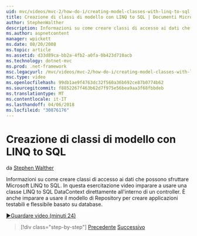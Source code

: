 ```yaml
---
uid: mvc/videos/mvc-2/how-do-i/creating-model-classes-with-linq-to-sql
title: Creazione di classi di modello con LINQ to SQL | Documenti Microsoft
author: StephenWalther
description: Informazioni su come creare classi di accesso ai dati che possono sfruttare Microsoft LINQ to SQL. In questa esercitazione video imparare a usare un DataContext LINQ to SQL...
ms.author: aspnetcontent
manager: wpickett
ms.date: 08/20/2008
ms.topic: article
ms.assetid: d33d89ca-bb2a-4fb2-a0fa-0b423d710acb
ms.technology: dotnet-mvc
ms.prod: .net-framework
msc.legacyurl: /mvc/videos/mvc-2/how-do-i/creating-model-classes-with-linq-to-sql
msc.type: video
ms.openlocfilehash: 99db1ae9f4763dc32f560a36b692ce87b0774b62
ms.sourcegitcommit: f8852267f463b62d7f975e56bea9aa3f68fbbdeb
ms.translationtype: MT
ms.contentlocale: it-IT
ms.lasthandoff: 04/06/2018
ms.locfileid: "30876176"
---
```

<a name="creating-model-classes-with-linq-to-sql"></a>Creazione di classi di modello con LINQ to SQL
====================
da [Stephen Walther](https://github.com/StephenWalther)

Informazioni su come creare classi di accesso ai dati che possono sfruttare Microsoft LINQ to SQL. In questa esercitazione video imparare a usare una classe LINQ to SQL DataContext direttamente all'interno di un controller. È anche imparare a usare il modello di Repository per creare applicazioni testabili e flessibile basato su database.

[&#9654;Guardare video (minuti 24)](https://channel9.msdn.com/Blogs/ASP-NET-Site-Videos/creating-model-classes-with-linq-to-sql)

> [!div class="step-by-step"]
> [Precedente](creating-custom-html-helpers.md)
> [Successivo](displaying-a-table-of-database-data.md)
